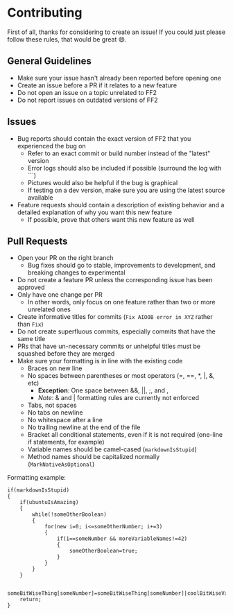 # Contributing
First of all, thanks for considering to create an issue!  If you could just please follow these rules, that would be great :smile:.

## General Guidelines
* Make sure your issue hasn't already been reported before opening one
* Create an issue before a PR if it relates to a new feature
* Do not open an issue on a topic unrelated to FF2
* Do not report issues on outdated versions of FF2

## Issues
* Bug reports should contain the exact version of FF2 that you experienced the bug on
	* Refer to an exact commit or build number instead of the "latest" version
	* Error logs should also be included if possible (surround the log with \`\`\`)
	* Pictures would also be helpful if the bug is graphical
	* If testing on a dev version, make sure you are using the latest source available
* Feature requests should contain a description of existing behavior and a detailed explanation of why you want this new feature
	* If possible, prove that others want this new feature as well

## Pull Requests
* Open your PR on the right branch
	* Bug fixes should go to stable, improvements to development, and breaking changes to experimental
* Do not create a feature PR unless the corresponding issue has been approved
* Only have one change per PR
	* In other words, only focus on one feature rather than two or more unrelated ones
* Create informative titles for commits (`Fix AIOOB error in XYZ` rather than `Fix`)
* Do not create superfluous commits, especially commits that have the same title
* PRs that have un-necessary commits or unhelpful titles must be squashed before they are merged
* Make sure your formatting is in line with the existing code
	* Braces on new line
	* No spaces between parentheses or most operators (=, ==, *, |, &, etc)
		* **Exception**: One space between &&, ||, ;, and ,
		* *Note*: & and | formatting rules are currently not enforced
	* Tabs, not spaces
	* No tabs on newline
	* No whitespace after a line
	* No trailing newline at the end of the file
	* Bracket all conditional statements, even if it is not required (one-line if statements, for example)
	* Variable names should be camel-cased (`markdownIsStupid`)
	* Method names should be capitalized normally (`MarkNativeAsOptional`)

Formatting example:
```sourcepawn
if(markdownIsStupid)
{
	if(ubuntuIsAmazing)
	{
		while(!someOtherBoolean)
		{
			for(new i=0; i<=someOtherNumber; i+=3)
			{
				if(i==someNumber && moreVariableNames!=42)
				{
					someOtherBoolean=true;
				}
			}
		}
	}

	someBitWiseThing[someNumber]=someBitWiseThing[someNumber]|coolBitWiseVariable;
	return;
}
```